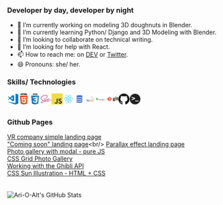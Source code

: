 ### Developer by day, developer by night


- 🔭 I’m currently working on modeling 3D doughnuts in Blender.
- 🌱 I’m currently learning Python/ Django and 3D Modeling with Blender.
- 👯 I’m looking to collaborate on technical writing.
- 🤔 I’m looking for help with React.
- 📫 How to reach me: on [DEV](https://dev.to/cilvako) or [Twitter](https://twitter.com/Cilvako).
- 😄 Pronouns: she/ her.

### Skills/ Technologies

<img align="left" alt="Visual Studio Code" width="26px" src="https://raw.githubusercontent.com/github/explore/80688e429a7d4ef2fca1e82350fe8e3517d3494d/topics/visual-studio-code/visual-studio-code.png" />
<img align="left" alt="HTML5" width="26px" src="https://raw.githubusercontent.com/github/explore/80688e429a7d4ef2fca1e82350fe8e3517d3494d/topics/html/html.png" />
<img align="left" alt="CSS3" width="26px" src="https://raw.githubusercontent.com/github/explore/80688e429a7d4ef2fca1e82350fe8e3517d3494d/topics/css/css.png" />
<img align="left" alt="Sass" width="26px" src="https://raw.githubusercontent.com/github/explore/80688e429a7d4ef2fca1e82350fe8e3517d3494d/topics/sass/sass.png" />
<img align="left" alt="JavaScript" width="26px" src="https://raw.githubusercontent.com/github/explore/80688e429a7d4ef2fca1e82350fe8e3517d3494d/topics/javascript/javascript.png"/>
<img align="left" alt="React" width="26px" src="https://raw.githubusercontent.com/github/explore/80688e429a7d4ef2fca1e82350fe8e3517d3494d/topics/react/react.png" />
<img align="left" alt="SQL" width="26px" src="https://raw.githubusercontent.com/github/explore/80688e429a7d4ef2fca1e82350fe8e3517d3494d/topics/sql/sql.png" />
<img align="left" alt="MySQL" width="26px" src="https://raw.githubusercontent.com/github/explore/80688e429a7d4ef2fca1e82350fe8e3517d3494d/topics/mysql/mysql.png" />
<img align="left" alt="MongoDB" width="26px" src="https://raw.githubusercontent.com/github/explore/80688e429a7d4ef2fca1e82350fe8e3517d3494d/topics/mongodb/mongodb.png" />
<img align="left" alt="Git" width="26px" src="https://raw.githubusercontent.com/github/explore/80688e429a7d4ef2fca1e82350fe8e3517d3494d/topics/git/git.png" />
<img align="left" alt="GitHub" width="26px" src="https://raw.githubusercontent.com/github/explore/78df643247d429f6cc873026c0622819ad797942/topics/github/github.png" />
<img align="left" alt="Terminal" width="26px" src="https://raw.githubusercontent.com/github/explore/80688e429a7d4ef2fca1e82350fe8e3517d3494d/topics/terminal/terminal.png" />

<br/>
<br/>

### Github Pages
[VR company simple landing page](https://ari-o-alt.github.io/VR-Company-landing-page/)<br/>
["Coming soon" landing page](https://ari-o-alt.github.io/.)<br/>
[Parallax effect landing page](https://ari-o-alt.github.io/simple_parallax_webiste/)<br/>
[Photo gallery with modal - pure JS](https://ari-o-alt.github.io/image_gallery_with_modal_pure_Js/)<br/>
[CSS Grid Photo Gallery](https://ari-o-alt.github.io/CSS_grid_photo_gallery/)<br/>
[Working with the Ghibli API](https://ari-o-alt.github.io/studio_ghibli_API/)<br/>
[CSS Sun Illustration - HTML + CSS](https://ari-o-alt.github.io/CSSsun/)<br/>
<br/>
<br/>
![Ari-O-Alt's GitHub Stats](https://github-readme-stats.vercel.app/api?username=Cilvako&show_icons=true)<br/>
